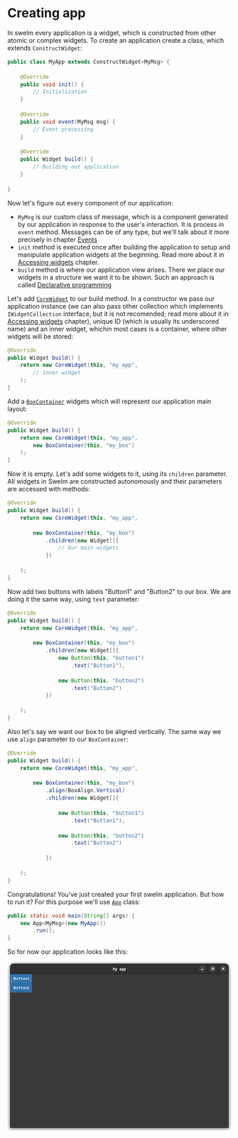 # Creating app

In swelm every application is a widget, which is constructed from other atomic 
or complex widgets. To create an application create a class, which extends `ConstructWidget`:

```java
public class MyApp extends ConstructWidget<MyMsg> {
    
    @Override
    public void init() {
        // Initialization
    }

    @Override
    public void event(MyMsg msg) {
        // Event processing
    }

    @Override
    public Widget build() {
        // Building out application
    }

}
```

Now let's figure out every component of our application:

 * `MyMsg` is our custom class of message, which is a component generated by 
    our application in response to the user's interaction. It is process in 
    `event` method. Messages can be of any type, but we'll talk about it more 
    precisely in chapter [Events](./events.md)
 * `init` method is executed once after building the application to setup and
    manipulate application widgets at the beginning. Read more about it in
    [Accessing widgets](./accessing-widgets.md) chapter.
 * `build` method is where our application view arises. There we place our widgets
    in a structure we want it to be shown. Such an approach is called 
    [Declarative programming](https://en.wikipedia.org/wiki/Declarative_programming)

Let's add [`CoreWidget`](../widgets/core-widget.md) to our build method. In a 
constructor we pass our application instance (we can also pass other collection
which implements `IWidgetCollection` interface, but it is not recomended; read
more about it in [Accessing widgets](./accessing-widgets.md) chapter), 
unique ID (which is usually its underscored name) and an inner widget, whichin 
most cases is a container, where other widgets will be stored:

```java
@Override
public Widget build() {
    return new CoreWidget(this, "my_app",
        // inner widget
    );
}
```

Add a [`BoxContainer`](../widgets/containers/box-container.md) widgets which will 
represent our application main layout:

```java
@Override
public Widget build() {
    return new CoreWidget(this, "my_app",
        new BoxContainer(this, "my_box")
    );
}
```

Now it is empty. Let's add some widgets to it, using its `children` parameter. All 
widgets in Swelm are constructed autonomously and their parameters are accessed with methods:

```java
@Override
public Widget build() {
    return new CoreWidget(this, "my_app",

        new BoxContainer(this, "my_box")
            .children(new Widget[]{
                // Our main widgets
            })

    );
}
```

Now add two buttons with labels "Button1" and "Button2" to our box. We are doing it 
the same way, using `text` parameter:

```java
@Override
public Widget build() {
    return new CoreWidget(this, "my_app",

        new BoxContainer(this, "my_box")
            .children(new Widget[]{
                new Button(this, "button1")
                    .text("Button1"),

                new Button(this, "button2")
                    .text("Button2")
            })

    );
}
```

Also let's say we want our box to be aligned vertically. The same way we use
`align` parameter to our `BoxContainer`:

```java
@Override
public Widget build() {
    return new CoreWidget(this, "my_app",

        new BoxContainer(this, "my_box")
            .align(BoxAlign.Vertical)
            .children(new Widget[]{

                new Button(this, "button1")
                    .text("Button1"),

                new Button(this, "button2")
                    .text("Button2")

            })

    );
}
```

Congratulations! You've just created your first swelm application. But how to run it?
For this purpose we'll use [`App`](../utilities/app.md) class:

```java
public static void main(String[] args) {
    new App<MyMsg>(new MyApp())
        .run();
}
```

So for now our application looks like this:

![img1.png](../_img/img1.png)